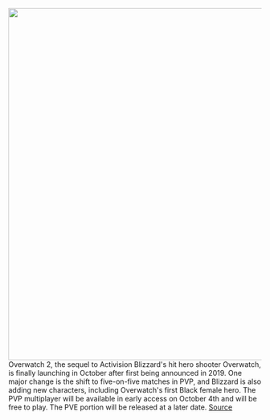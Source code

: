 <img src='https://cdn.vox-cdn.com/thumbor/UYt6tiP5SMS3zwVnvq8CRvekY70=/0x0:1920x1080/1200x800/filters:focal(807x387:1113x693)/cdn.vox-cdn.com/uploads/chorus_image/image/70976114/OW2_F2P_TrailerThumbnail_1920x1080.0.png' width='700px' /><br/>
Overwatch 2, the sequel to Activision Blizzard's hit hero shooter Overwatch, is finally launching in October after first being announced in 2019. One major change is the shift to five-on-five matches in PVP, and Blizzard is also adding new characters, including Overwatch's first Black female hero. The PVP multiplayer will be available in early access on October 4th and will be free to play. The PVE portion will be released at a later date.
<a href='https://www.theverge.com/2022/6/14/23167853/overwatch-2-activision-blizzard-news'> Source <a/>